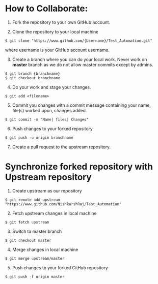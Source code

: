 # How to Collaborate:

1. Fork the repository to your own GitHub account.

2. Clone the repository to your local machine
```
$ git clone "https://www.github.com/{Username}/Test_Automation.git"
```
where username is your GitHub account username.

3. Create a branch where you can do your local work.
Never work on **master** branch as we do not allow master commits except by admins.
```
$ git branch {branchname}
$ git checkout branchname
```

4. Do your work and stage your changes.
```
$ git add <filename>
```

5. Commit you changes with a commit message containing your name, file(s) worked upon, changes added.
```
$ git commit -m "Name| files| Changes"
```

6. Push changes to your forked repository
```
$ git push -u origin branchname
```
7. Create a pull request to the upstream repository.

# Synchronize forked repository with Upstream repository

1. Create upstream as our repository
```
$ git remote add upstream "https://www.github.com/NishkarshRaj/Test_Automation"
```

2. Fetch upstream changes in local machine
```
$ git fetch upstream
```

3. Switch to master branch
```
$ git checkout master
```

4. Merge changes in local machine
```
$ git merge upstream/master
```

5. Push changes to your forked GitHub repository
```
$ git push -f origin master
```
